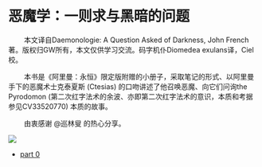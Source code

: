 # 恶魔学：一则求与黑暗的问题

        本文译自Daemonologie: A Question Asked of Darkness, John French著。版权归GW所有，本文仅供学习交流。码字机仆Diomedea exulans译，Ciel校。

        本书是《阿里曼：永恒》限定版附赠的小册子，采取笔记的形式、以阿里曼手下的恶魔术士克泰夏斯 (Ctesias) 的口吻讲述了他召唤恶魔、向它们问询the Pyrodomon (第二次红字法术的余波、亦即第二次红字法术的意识，本质和考据参见CV33520770) 本质的故事。

        由衷感谢 @巡林叟 的热心分享。

![](https://i0.hdslb.com/bfs/article/4cab05645b8988ccc5b70d366df900ad144045315.png@1256w_2236h_!web-article-pic.avif)


- [part 0](chpt0.md)
